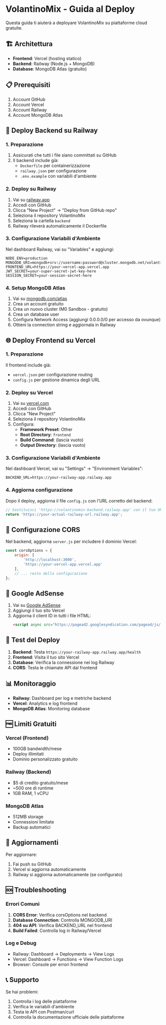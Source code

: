 # VolantinoMix - Guida al Deploy

Questa guida ti aiuterà a deployare VolantinoMix su piattaforme cloud gratuite.

## 🏗️ Architettura

- **Frontend**: Vercel (hosting statico)
- **Backend**: Railway (Node.js + MongoDB)
- **Database**: MongoDB Atlas (gratuito)

## 📋 Prerequisiti

1. Account GitHub
2. Account Vercel
3. Account Railway
4. Account MongoDB Atlas

## 🚀 Deploy Backend su Railway

### 1. Preparazione

1. Assicurati che tutti i file siano committati su GitHub
2. Il backend include già:
   - `Dockerfile` per containerizzazione
   - `railway.json` per configurazione
   - `.env.example` con variabili d'ambiente

### 2. Deploy su Railway

1. Vai su [railway.app](https://railway.app)
2. Accedi con GitHub
3. Clicca "New Project" → "Deploy from GitHub repo"
4. Seleziona il repository VolantinoMix
5. Seleziona la cartella `backend`
6. Railway rileverà automaticamente il Dockerfile

### 3. Configurazione Variabili d'Ambiente

Nel dashboard Railway, vai su "Variables" e aggiungi:

```env
NODE_ENV=production
MONGODB_URI=mongodb+srv://username:password@cluster.mongodb.net/volantinomix
FRONTEND_URL=https://your-vercel-app.vercel.app
JWT_SECRET=your-super-secret-jwt-key-here
SESSION_SECRET=your-session-secret-here
```

### 4. Setup MongoDB Atlas

1. Vai su [mongodb.com/atlas](https://www.mongodb.com/atlas)
2. Crea un account gratuito
3. Crea un nuovo cluster (M0 Sandbox - gratuito)
4. Crea un database user
5. Configura Network Access (aggiungi 0.0.0.0/0 per accesso da ovunque)
6. Ottieni la connection string e aggiornala in Railway

## 🌐 Deploy Frontend su Vercel

### 1. Preparazione

Il frontend include già:
- `vercel.json` per configurazione routing
- `config.js` per gestione dinamica degli URL

### 2. Deploy su Vercel

1. Vai su [vercel.com](https://vercel.com)
2. Accedi con GitHub
3. Clicca "New Project"
4. Seleziona il repository VolantinoMix
5. Configura:
   - **Framework Preset**: Other
   - **Root Directory**: `frontend`
   - **Build Command**: (lascia vuoto)
   - **Output Directory**: (lascia vuoto)

### 3. Configurazione Variabili d'Ambiente

Nel dashboard Vercel, vai su "Settings" → "Environment Variables":

```env
BACKEND_URL=https://your-railway-app.railway.app
```

### 4. Aggiorna configurazione

Dopo il deploy, aggiorna il file `config.js` con l'URL corretto del backend:

```javascript
// Sostituisci 'https://volantinomix-backend.railway.app' con il tuo URL Railway
return 'https://your-actual-railway-url.railway.app';
```

## 🔧 Configurazione CORS

Nel backend, aggiorna `server.js` per includere il dominio Vercel:

```javascript
const corsOptions = {
    origin: [
        'http://localhost:3000',
        'https://your-vercel-app.vercel.app'
    ],
    // ... resto della configurazione
};
```

## 📱 Google AdSense

1. Vai su [Google AdSense](https://www.google.com/adsense/)
2. Aggiungi il tuo sito Vercel
3. Aggiorna il client ID in tutti i file HTML:
   ```html
   <script async src="https://pagead2.googlesyndication.com/pagead/js/adsbygoogle.js?client=ca-pub-YOUR-CLIENT-ID"></script>
   ```

## 🧪 Test del Deploy

1. **Backend**: Testa `https://your-railway-app.railway.app/health`
2. **Frontend**: Visita il tuo sito Vercel
3. **Database**: Verifica la connessione nei log Railway
4. **CORS**: Testa le chiamate API dal frontend

## 📊 Monitoraggio

- **Railway**: Dashboard per log e metriche backend
- **Vercel**: Analytics e log frontend
- **MongoDB Atlas**: Monitoring database

## 🆓 Limiti Gratuiti

### Vercel (Frontend)
- 100GB bandwidth/mese
- Deploy illimitati
- Dominio personalizzato gratuito

### Railway (Backend)
- $5 di credito gratuito/mese
- ~500 ore di runtime
- 1GB RAM, 1 vCPU

### MongoDB Atlas
- 512MB storage
- Connessioni limitate
- Backup automatici

## 🔄 Aggiornamenti

Per aggiornare:
1. Fai push su GitHub
2. Vercel si aggiorna automaticamente
3. Railway si aggiorna automaticamente (se configurato)

## 🆘 Troubleshooting

### Errori Comuni

1. **CORS Error**: Verifica corsOptions nel backend
2. **Database Connection**: Controlla MONGODB_URI
3. **404 su API**: Verifica BACKEND_URL nel frontend
4. **Build Failed**: Controlla log in Railway/Vercel

### Log e Debug

- Railway: Dashboard → Deployments → View Logs
- Vercel: Dashboard → Functions → View Function Logs
- Browser: Console per errori frontend

## 📞 Supporto

Se hai problemi:
1. Controlla i log delle piattaforme
2. Verifica le variabili d'ambiente
3. Testa le API con Postman/curl
4. Controlla la documentazione ufficiale delle piattaforme